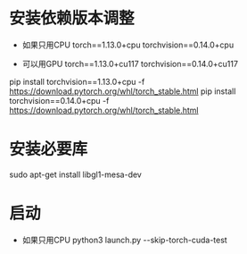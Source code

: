 
# 安装依赖版本调整
- 如果只用CPU
torch==1.13.0+cpu
torchvision==0.14.0+cpu

- 可以用GPU
torch==1.13.0+cu117
torchvision==0.14.0+cu117

pip install torchvision==1.13.0+cpu -f https://download.pytorch.org/whl/torch_stable.html
pip install torchvision==0.14.0+cpu -f https://download.pytorch.org/whl/torch_stable.html

# 安装必要库
sudo apt-get install libgl1-mesa-dev

# 启动
- 如果只用CPU
python3 launch.py --skip-torch-cuda-test